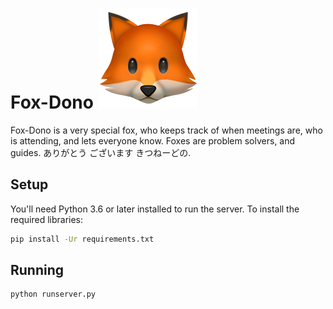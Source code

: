 # Fox-Dono ![Fox-Dono](fox.png)
Fox-Dono is a very special fox, who keeps track of when meetings are, who is attending, and lets everyone know. Foxes are problem solvers, and guides. ありがとう ございます きつねーどの.

## Setup

You'll need Python 3.6 or later installed to run the server. To install the required libraries:

```bash
pip install -Ur requirements.txt
```

## Running

```bash
python runserver.py
```
